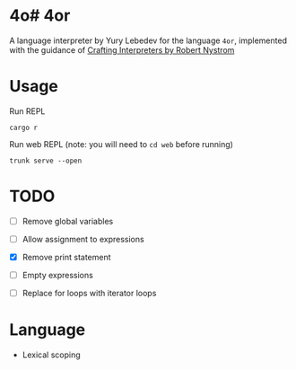 # 4o# 4or

A language interpreter by Yury Lebedev for the language `4or`, implemented with the guidance of [Crafting Interpreters by Robert Nystrom](https://craftinginterpreters.com/)

# Usage
Run REPL
```
cargo r
```

Run web REPL (note: you will need to `cd web` before running)
```
trunk serve --open
```

# TODO
- [ ] Remove global variables
- [ ] Allow assignment to expressions
- [x] Remove print statement
- [ ] Empty expressions
- [ ] Replace for loops with iterator loops 


# Language 

- Lexical scoping
